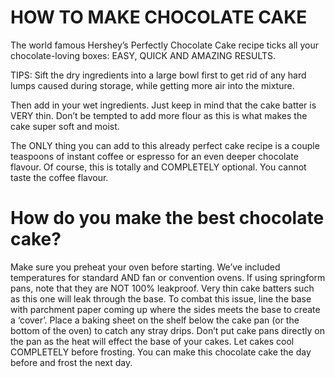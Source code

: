 # HOW TO MAKE CHOCOLATE CAKE
The world famous Hershey’s Perfectly Chocolate Cake recipe ticks all your chocolate-loving boxes: EASY, QUICK AND AMAZING RESULTS.

TIPS: Sift the dry ingredients into a large bowl first to get rid of any hard lumps caused during storage, while getting more air into the mixture.

Then add in your wet ingredients. Just keep in mind that the cake batter is VERY thin. Don’t be tempted to add more flour as this is what makes the cake super soft and moist.

The ONLY thing you can add to this already perfect cake recipe is a couple teaspoons of instant coffee or espresso for an even deeper chocolate flavour. Of course, this is totally and COMPLETELY optional. You cannot taste the coffee flavour.

# How do you make the best chocolate cake?
Make sure you preheat your oven before starting. We’ve included temperatures for standard AND fan or convention ovens.
If using springform pans, note that they are NOT 100% leakproof. Very thin cake batters such as this one will leak through the base. To combat this issue, line the base with parchment paper coming up where the sides meets the base to create a ‘cover’. Place a baking sheet on the shelf below the cake pan (or the bottom of the oven) to catch any stray drips. Don’t put cake pans directly on the pan as the heat will effect the base of your cakes.
Let cakes cool COMPLETELY before frosting. You can make this chocolate cake the day before and frost the next day.
